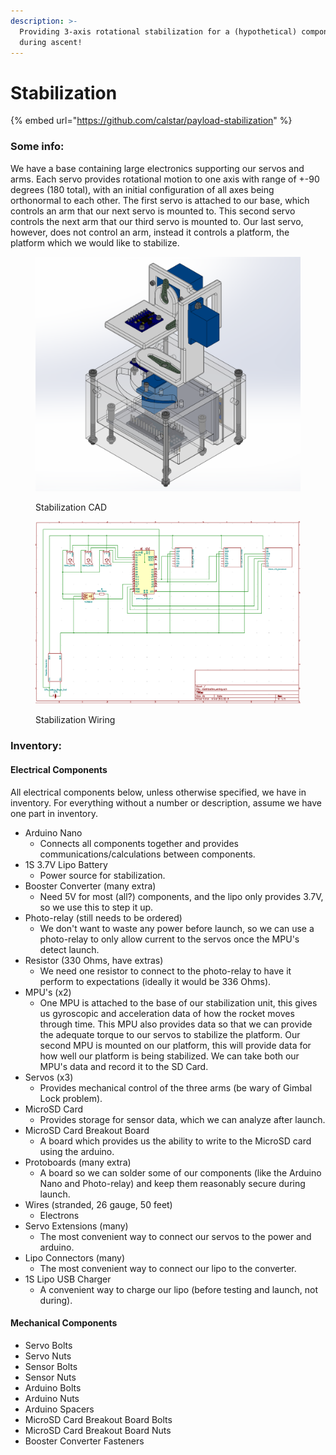 ```yaml
---
description: >-
  Providing 3-axis rotational stabilization for a (hypothetical) component
  during ascent!
---
```


# Stabilization

{% embed url="https://github.com/calstar/payload-stabilization" %}

### Some info:

We have a base containing large electronics supporting our servos and arms. Each servo provides rotational motion to one axis with range of +-90 degrees (180 total), with an initial configuration of all axes being orthonormal to each other. The first servo is attached to our base, which controls an arm that our next servo is mounted to. This second servo controls the next arm that our third servo is mounted to. Our last servo, however, does not control an arm, instead it controls a platform, the platform which we would like to stabilize.

<figure><img src="../../../../.gitbook/assets/Full Stabilization Assembly.png" alt=""><figcaption><p>Stabilization CAD</p></figcaption></figure>

<figure><img src="../../../../.gitbook/assets/Wiring Diagram.png" alt=""><figcaption><p>Stabilization Wiring</p></figcaption></figure>

### Inventory:

#### Electrical Components

All electrical components below, unless otherwise specified, we have in inventory. For everything without a number or description, assume we have one part in inventory.

* Arduino Nano
  * Connects all components together and provides communications/calculations between components.
* 1S 3.7V Lipo Battery
  * Power source for stabilization.
* Booster Converter (many extra)
  * Need 5V for most (all?) components, and the lipo only provides 3.7V, so we use this to step it up.
* Photo-relay (still needs to be ordered)
  * We don't want to waste any power before launch, so we can use a photo-relay to only allow current to the servos once the MPU's detect launch.
* Resistor (330 Ohms, have extras)
  * We need one resistor to connect to the photo-relay to have it perform to expectations (ideally it would be 336 Ohms).
* MPU's (x2)
  * One MPU is attached to the base of our stabilization unit, this gives us gyroscopic and acceleration data of how the rocket moves through time. This MPU also provides data so that we can provide the adequate torque to our servos to stabilize the platform. Our second MPU is mounted on our platform, this will provide data for how well our platform is being stabilized. We can take both our MPU's data and record it to the SD Card.
* Servos (x3)
  * Provides mechanical control of the three arms (be wary of Gimbal Lock problem).
* MicroSD Card
  * Provides storage for sensor data, which we can analyze after launch.
* MicroSD Card Breakout Board
  * A board which provides us the ability to write to the MicroSD card using the arduino.
* Protoboards (many extra)
  * A board so we can solder some of our components (like the Arduino Nano and Photo-relay) and keep them reasonably secure during launch.
* Wires (stranded, 26 gauge, 50 feet)
  * Electrons
* Servo Extensions (many)
  * The most convenient way to connect our servos to the power and arduino.
* Lipo Connectors (many)
  * The most convenient way to connect our lipo to the converter.
* 1S Lipo USB Charger
  * A convenient way to charge our lipo (before testing and launch, not during).

#### Mechanical Components

* Servo Bolts
* Servo Nuts
* Sensor Bolts
* Sensor Nuts
* Arduino Bolts
* Arduino Nuts
* Arduino Spacers
* MicroSD Card Breakout Board Bolts
* MicroSD Card Breakout Board Nuts
* Booster Converter Fasteners
